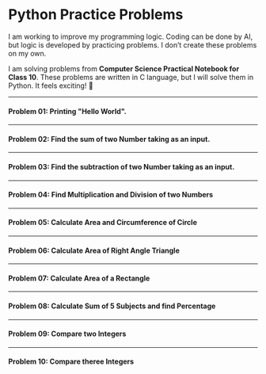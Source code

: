 # Python Practice Problems

I am working to improve my programming logic. Coding can be done by AI, but logic is developed by practicing problems. I don’t create these problems on my own.

I am solving problems from **Computer Science Practical Notebook for Class 10**. These problems are written in C language, but I will solve them in Python. It feels exciting! 🎉

---
#### Problem 01: Printing "Hello World".

---
#### Problem 02: Find the sum of two Number taking as an input.

---
#### Problem 03: Find the subtraction of two Number taking as an input.

---
#### Problem 04: Find Multiplication and Division of two Numbers

---
#### Problem 05: Calculate Area and Circumference of Circle

---
#### Problem 06: Calculate Area of Right Angle Triangle

---
#### Problem 07: Calculate Area of a Rectangle

---
#### Problem 08: Calculate Sum of 5 Subjects and find Percentage

---
#### Problem 09: Compare two Integers

--- 
#### Problem 10: Compare theree Integers